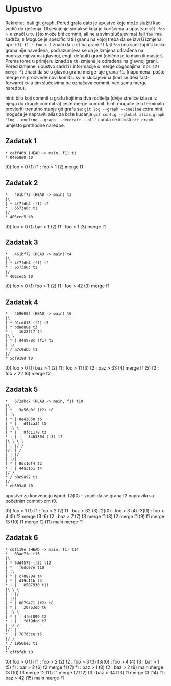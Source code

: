 # Upustvo

Rekreirati dati git graph.
Pored grafa dato je upustvo koje može služiti kao vodič do rješenja.
Obješnjenje sintakse koja je korišćena u upustvu:
`t0) foo > 0` znači u `t0` (što može biti commit, ali ne u svim slučajevima) fajl `foo` ima sadržaj `0`
Moguće je specificirati i granu na kojoj treba da se izvrši izmjena, npr:
`t1) f1 : foo > 1` znači da u `t1` na grani `f1` fajl `foo` ima sadržaj `0`
Ukoliko grana nije navedena, podrazumjeva se da je izmjena odrađena na podrazumjevanoj (glavnoj, engl. default) grani (obično je to main ili master).
Prema tome u primjeru iznad za `t0` izmjena je odrađena na glavnoj grani.
Pored izmjene, upustvo sadrži i informacije o merge događajima, npr:
`t2) merge f1` znači da se u glavnu granu merge-uje grana `f1`.
(napomena: pošto merge ne proizvede novi komit u svim slučajevima (kad se desi fast-forward) `tN` u tim slučejvima ne označava commit, već samu merge naredbu).

hint: bilo koji commit u grafu koji ima dva roditelja (dvije strelice izlaze iz njega do drugih commit-a) jeste merge commit.
hint: moguće je u terminalu provjeriti trenutno stanje git grafa sa:
`git log --graph --oneline`
extra hint: moguće je napraviti alias za brže kucanje
`git config --global alias.graph "log --oneline --graph --decorate --all"`
i onda se koristi `git graph` umjesto prethodne naredbe.

## Zadatak 1

```
* caff469 (HEAD -> main, f1) t1
* 04e58e0 t0
```

t0) foo > 0
t1) f1 : foo > 1
t2) merge f1

## Zadatak 2

```
*   461bf72 (HEAD -> main) t3
|\
| * 4f7fdb4 (f1) t2
* | 6573a0c t1
|/
* 406cec5 t0
```

t0) foo > 0
t1) bar > 1
t2) f1 : foo > 1
t3) merge f1

## Zadatak 3

```
*   461bf72 (HEAD -> main) t4
|\
| * 4f7fdb4 (f1) t2
* | 6573a0c t1
|/
* 406cec5 t0
```

t0) foo > 0
t1) foo > 1
t2) f1 : foo > 42
t3) merge f1

## Zadatak 4

```
*   469600f (HEAD -> main) t6
|\
| * 91cd815 (f2) t5
| * bdad88e t3
* |   1622ff7 t4
|\ \
| * | d4a978c (f1) t2
| |/
* / a7c9dbb t1
|/
* 5df919d t0
```

t0) foo > 0
t1) baz > 1
t2) f1 : foo > 11
t3) f2 : baz > 33
t4) merge f1
t5) f2 : foo > 22
t6) merge f2

## Zadatak 5

```
*   672abc7 (HEAD -> main, f1) t10
|\
| *   3a56e0f (f2) t8
| |\
| * | 8e43858 t6
| * |   d41ca34 t5
| |\ \
| * | | 9fc1178 t3
* | | |   3463804 (f3) t7
|\ \ \ \
| |_|/ /
|/| | /
| | |/
| |/|
| * | 8dc16f4 t2
* | | 44a3151 t4
|/ /
* / b8c9a92 t1
|/
* eb503a0 t0
```

upustvo za konvenciju ispod: f2(t0) - znači da se grana f2 napravila sa početnim commit-om t0.

t0) foo > 1
t1) f1 : foo > 2
t2) f1 : baz > 32
t3) f2(t0) : foo > 3
t4) f3(t1) : foo > 4
t5) f2 merge f3
t6) f2 : baz > 7
t7) f3 merge f1
t8) f2 merge f1
t9) f1 merge f3
t10) f1 merge f2
t11) main merge f1

## Zadatak 6

```
* c6f119e (HEAD -> main, f1) t14
*   83ae7fe t13
|\
| * 6dd4575 (f3) t12
| *   f6dc07e t10
| |\
| * | c708784 t4
| * | d19c11b t3
* | |   8587930 t11
|\ \ \
| | |/
| |/|
| * | 6879471 (f2) t8
| * |   20763db t6
| |\ \
| * | | 4fef899 t2
* | | | fdf9dcd t7
| |/ /
|/| |
* | | 767d3ce t5
|/ /
* / 1956be3 t1
|/
* cffbfab t0
```

t0) foo > 0
t1) f1 : foo > 2
t2) f2 : foo > 3
t3) f3(t0) : foo > 4
t4) f3 : bar > 1
t5) f1 : bar > 2
t6) f2 merge f1
t7) f1 : baz > 1
t8) f2 : baz > 2
t9) main merge f3
t10) f3 merge f2
t11) f1 merge f2
t12) f3 : baz > 34
t13) f1 merge f3
t14) f1 : baz > 42
t15) main merge f1


